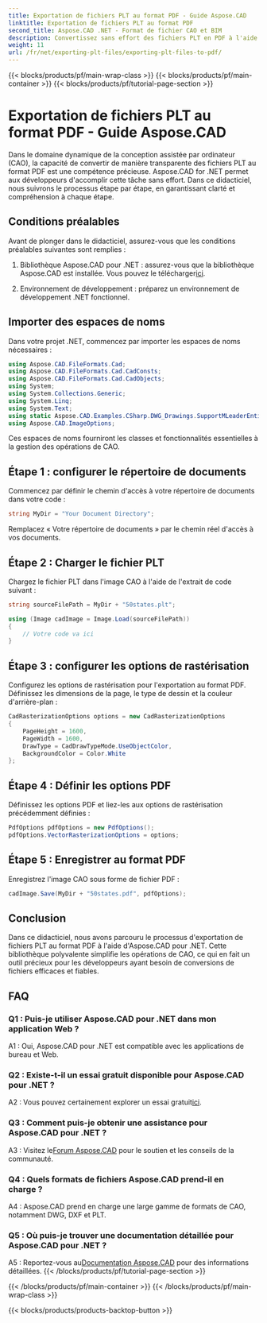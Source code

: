 ```yaml
---
title: Exportation de fichiers PLT au format PDF - Guide Aspose.CAD
linktitle: Exportation de fichiers PLT au format PDF
second_title: Aspose.CAD .NET - Format de fichier CAO et BIM
description: Convertissez sans effort des fichiers PLT en PDF à l'aide d'Aspose.CAD pour .NET. Suivez notre guide étape par étape pour une intégration transparente et des résultats fiables.
weight: 11
url: /fr/net/exporting-plt-files/exporting-plt-files-to-pdf/
---
```


{{< blocks/products/pf/main-wrap-class >}}
{{< blocks/products/pf/main-container >}}
{{< blocks/products/pf/tutorial-page-section >}}

# Exportation de fichiers PLT au format PDF - Guide Aspose.CAD

Dans le domaine dynamique de la conception assistée par ordinateur (CAO), la capacité de convertir de manière transparente des fichiers PLT au format PDF est une compétence précieuse. Aspose.CAD for .NET permet aux développeurs d'accomplir cette tâche sans effort. Dans ce didacticiel, nous suivrons le processus étape par étape, en garantissant clarté et compréhension à chaque étape.

## Conditions préalables

Avant de plonger dans le didacticiel, assurez-vous que les conditions préalables suivantes sont remplies :

1.  Bibliothèque Aspose.CAD pour .NET : assurez-vous que la bibliothèque Aspose.CAD est installée. Vous pouvez le télécharger[ici](https://releases.aspose.com/cad/net/).

2. Environnement de développement : préparez un environnement de développement .NET fonctionnel.

## Importer des espaces de noms

Dans votre projet .NET, commencez par importer les espaces de noms nécessaires :

```csharp
using Aspose.CAD.FileFormats.Cad;
using Aspose.CAD.FileFormats.Cad.CadConsts;
using Aspose.CAD.FileFormats.Cad.CadObjects;
using System;
using System.Collections.Generic;
using System.Linq;
using System.Text;
using static Aspose.CAD.Examples.CSharp.DWG_Drawings.SupportMLeaderEntityForDWGFormat;
using Aspose.CAD.ImageOptions;
```

Ces espaces de noms fourniront les classes et fonctionnalités essentielles à la gestion des opérations de CAO.

## Étape 1 : configurer le répertoire de documents

Commencez par définir le chemin d'accès à votre répertoire de documents dans votre code :

```csharp
string MyDir = "Your Document Directory";
```

Remplacez « Votre répertoire de documents » par le chemin réel d'accès à vos documents.

## Étape 2 : Charger le fichier PLT

Chargez le fichier PLT dans l'image CAO à l'aide de l'extrait de code suivant :

```csharp
string sourceFilePath = MyDir + "50states.plt";

using (Image cadImage = Image.Load(sourceFilePath))
{
    // Votre code va ici
}
```

## Étape 3 : configurer les options de rastérisation

Configurez les options de rastérisation pour l'exportation au format PDF. Définissez les dimensions de la page, le type de dessin et la couleur d'arrière-plan :

```csharp
CadRasterizationOptions options = new CadRasterizationOptions
{
    PageHeight = 1600,
    PageWidth = 1600,
    DrawType = CadDrawTypeMode.UseObjectColor,
    BackgroundColor = Color.White
};
```

## Étape 4 : Définir les options PDF

Définissez les options PDF et liez-les aux options de rastérisation précédemment définies :

```csharp
PdfOptions pdfOptions = new PdfOptions();
pdfOptions.VectorRasterizationOptions = options;
```

## Étape 5 : Enregistrer au format PDF

Enregistrez l'image CAO sous forme de fichier PDF :

```csharp
cadImage.Save(MyDir + "50states.pdf", pdfOptions);
```

## Conclusion

Dans ce didacticiel, nous avons parcouru le processus d'exportation de fichiers PLT au format PDF à l'aide d'Aspose.CAD pour .NET. Cette bibliothèque polyvalente simplifie les opérations de CAO, ce qui en fait un outil précieux pour les développeurs ayant besoin de conversions de fichiers efficaces et fiables.

## FAQ

### Q1 : Puis-je utiliser Aspose.CAD pour .NET dans mon application Web ?

A1 : Oui, Aspose.CAD pour .NET est compatible avec les applications de bureau et Web.

### Q2 : Existe-t-il un essai gratuit disponible pour Aspose.CAD pour .NET ?

 A2 : Vous pouvez certainement explorer un essai gratuit[ici](https://releases.aspose.com/).

### Q3 : Comment puis-je obtenir une assistance pour Aspose.CAD pour .NET ?

 A3 : Visitez le[Forum Aspose.CAD](https://forum.aspose.com/c/cad/19) pour le soutien et les conseils de la communauté.

### Q4 : Quels formats de fichiers Aspose.CAD prend-il en charge ?

A4 : Aspose.CAD prend en charge une large gamme de formats de CAO, notamment DWG, DXF et PLT.

### Q5 : Où puis-je trouver une documentation détaillée pour Aspose.CAD pour .NET ?

 A5 : Reportez-vous au[Documentation Aspose.CAD](https://reference.aspose.com/cad/net/) pour des informations détaillées.
{{< /blocks/products/pf/tutorial-page-section >}}

{{< /blocks/products/pf/main-container >}}
{{< /blocks/products/pf/main-wrap-class >}}

{{< blocks/products/products-backtop-button >}}
